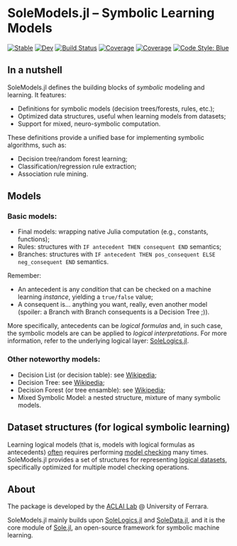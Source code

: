 # SoleModels.jl – Symbolic Learning Models

[![Stable](https://img.shields.io/badge/docs-stable-blue.svg)](https://aclai-lab.github.io/SoleModels.jl/stable)
[![Dev](https://img.shields.io/badge/docs-dev-blue.svg)](https://aclai-lab.github.io/SoleModels.jl/dev)
[![Build Status](https://api.cirrus-ci.com/github/aclai-lab/SoleModels.jl.svg)](https://cirrus-ci.com/github/aclai-lab/SoleModels.jl)
[![Coverage](https://codecov.io/gh/aclai-lab/SoleModels.jl/branch/master/graph/badge.svg)](https://codecov.io/gh/aclai-lab/SoleModels.jl)
[![Coverage](https://coveralls.io/repos/github/aclai-lab/SoleModels.jl/badge.svg?branch=master)](https://coveralls.io/github/aclai-lab/SoleModels.jl?branch=master)
[![Code Style: Blue](https://img.shields.io/badge/code%20style-blue-4495d1.svg)](https://github.com/invenia/BlueStyle)


## In a nutshell

SoleModels.jl defines the building blocks of *symbolic* modeling and learning.
It features:
- Definitions for symbolic models (decision trees/forests, rules, etc.);
- Optimized data structures, useful when learning models from datasets;
- Support for mixed, neuro-symbolic computation.

These definitions provide a unified base for implementing symbolic algorithms, such as:
- Decision tree/random forest learning;
- Classification/regression rule extraction;
- Association rule mining.

## Models

### Basic models:

- Final models: wrapping native Julia computation (e.g., constants, functions);
- Rules: structures with `IF antecedent THEN consequent END` semantics;
- Branches: structures with `IF antecedent THEN pos_consequent ELSE neg_consequent END` semantics.

Remember:
- An antecedent is any *condition* that can be checked on a machine learning *instance*, yielding a `true/false` value;
- A consequent is... anything you want, really, even another model (spoiler: a Branch with Branch consequents is a Decision Tree ;)).

More specifically, antecedents can be *logical formulas* and, in such case, the symbolic models
are can be applied to *logical interpretations*.
For more information, refer to the underlying logical layer: [SoleLogics.jl](https://github.com/aclai-lab/SoleLogics.jl).

### Other noteworthy models:

- Decision List (or decision table): see [Wikipedia](https://en.wikipedia.org/wiki/Decision_list);
- Decision Tree: see [Wikipedia](https://en.wikipedia.org/wiki/Decision_tree);
- Decision Forest (or tree ensamble): see [Wikipedia](https://en.wikipedia.org/wiki/Random_forest);
- Mixed Symbolic Model: a nested structure, mixture of many symbolic models.

## Dataset structures (for logical symbolic learning)

Learning logical models (that is, models with logical formulas as antecedents)
[often](https://scholar.google.com/scholar?q=Multi-Models+and+Multi-Formulas+Finite+Model+Checking+for+Modal+Logic+Formulas+Induction.)
requires performing [model checking](https://en.wikipedia.org/wiki/Model_checking) many times.
SoleModels.jl provides a set of structures for representing [logical datasets](https://github.com/aclai-lab/SoleLogics.jl#interpretation-sets),
specifically optimized for multiple model checking operations.

<!-- TODO explain -->

## About

The package is developed by the [ACLAI Lab](https://aclai.unife.it/en/) @ University of Ferrara.

SoleModels.jl mainly builds upon [SoleLogics.jl](https://github.com/aclai-lab/SoleLogics.jl) and [SoleData.jl](https://github.com/aclai-lab/SoleData.jl), 
and it is the core module of [Sole.jl](https://pretalx.com/juliacon2023/talk/review/7LY9ZBBJQYVVLJFFSZMV9JCCMMTQJXPK), an open-source framework for symbolic machine learning.
